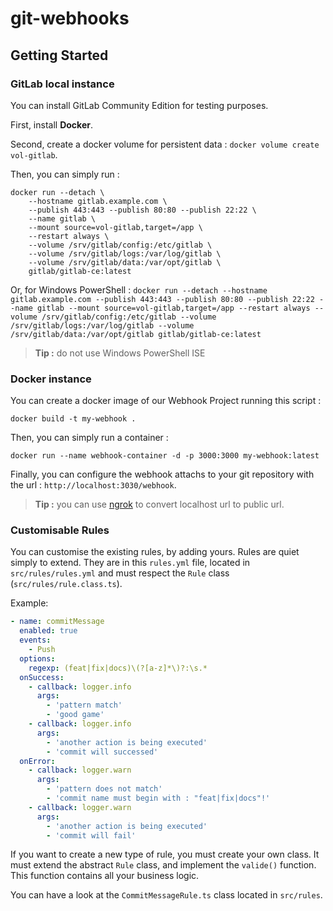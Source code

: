 # git-webhooks

## Getting Started

### GitLab local instance

You can install GitLab Community Edition for testing purposes.

First, install **Docker**.

Second, create a docker volume for persistent data : `docker volume create vol-gitlab`.

Then, you can simply run :

```
docker run --detach \
	--hostname gitlab.example.com \
	--publish 443:443 --publish 80:80 --publish 22:22 \
	--name gitlab \
	--mount source=vol-gitlab,target=/app \
	--restart always \
	--volume /srv/gitlab/config:/etc/gitlab \
	--volume /srv/gitlab/logs:/var/log/gitlab \
	--volume /srv/gitlab/data:/var/opt/gitlab \
	gitlab/gitlab-ce:latest
```

Or, for Windows PowerShell : `docker run --detach --hostname gitlab.example.com --publish 443:443 --publish 80:80 --publish 22:22 --name gitlab --mount source=vol-gitlab,target=/app --restart always --volume /srv/gitlab/config:/etc/gitlab --volume /srv/gitlab/logs:/var/log/gitlab --volume /srv/gitlab/data:/var/opt/gitlab gitlab/gitlab-ce:latest`

> **Tip :** do not use Windows PowerShell ISE

### Docker instance

You can create a docker image of our Webhook Project running this script :

```
docker build -t my-webhook .
```

Then, you can simply run a container :

```
docker run --name webhook-container -d -p 3000:3000 my-webhook:latest
```

Finally, you can configure the webhook attachs to your git repository with the url : `http://localhost:3030/webhook`.

> **Tip :** you can use [ngrok](https://ngrok.com/) to convert localhost url to public url.

### Customisable Rules

You can customise the existing rules, by adding yours. Rules are quiet simply to extend.
They are in this `rules.yml` file, located in `src/rules/rules.yml` and must respect the `Rule` class (`src/rules/rule.class.ts`).

Example:

```yml
- name: commitMessage
  enabled: true
  events:
    - Push
  options:
    regexp: (feat|fix|docs)\(?[a-z]*\)?:\s.*
  onSuccess:
    - callback: logger.info
      args:
        - 'pattern match'
        - 'good game'
    - callback: logger.info
      args:
        - 'another action is being executed'
        - 'commit will successed'
  onError:
    - callback: logger.warn
      args:
        - 'pattern does not match'
        - 'commit name must begin with : "feat|fix|docs"!'
    - callback: logger.warn
      args:
        - 'another action is being executed'
        - 'commit will fail'
```

If you want to create a new type of rule, you must create your own class. It must extend the abstract `Rule` class, and implement the `valide()` function. This function contains all your business logic.

You can have a look at the `CommitMessageRule.ts` class located in `src/rules`.
